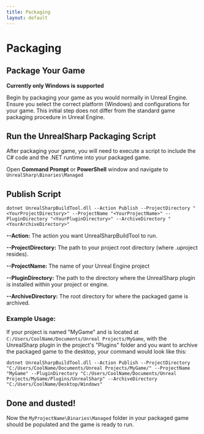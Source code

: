```yaml
---
title: Packaging
layout: default
---
```

# Packaging 

## Package Your Game

**Currently only Windows is supported**

Begin by packaging your game as you would normally in Unreal Engine. Ensure you select the correct platform (Windows) and configurations for your game. This initial step does not differ from the standard game packaging procedure in Unreal Engine.

## Run the UnrealSharp Packaging Script

After packaging your game, you will need to execute a script to include the C# code and the .NET runtime into your packaged game.

Open **Command Prompt** or **PowerShell** window and navigate to ```UnrealSharp\Binaries\Managed```

## Publish Script
```dotnet UnrealSharpBuildTool.dll --Action Publish --ProjectDirectory "<YourProjectDirectory>" --ProjectName "<YourProjectName>" --PluginDirectory "<YourPluginDirectory>" --ArchiveDirectory "<YourArchiveDirectory>"```

**--Action:** The action you want UnrealSharpBuildTool to run.

**--ProjectDirectory:** The path to your project root directory (where .uproject resides).

**--ProjectName:** The name of your Unreal Engine project

**--PluginDirectory:** The path to the directory where the UnrealSharp plugin is installed within your project or engine.

**--ArchiveDirectory:** The root directory for where the packaged game is archived.

### Example Usage:
If your project is named "MyGame" and is located at ```C:/Users/CoolName/Documents/Unreal Projects/MyGame```, with the UnrealSharp plugin in the project's "Plugins" folder and you want to archive the packaged game to the desktop, your command would look like this:

```dotnet UnrealSharpBuildTool.dll --Action Publish --ProjectDirectory "C:/Users/CoolName/Documents/Unreal Projects/MyGame/" --ProjectName "MyGame" --PluginDirectory "C:/Users/CoolName/Documents/Unreal Projects/MyGame/Plugins/UnrealSharp" --ArchiveDirectory "C:/Users/CoolName/Desktop/Windows"```

## Done and dusted!

Now the ```MyProjectName\Binaries\Managed``` folder in your packaged game should be populated and the game is ready to run.

